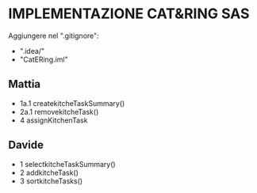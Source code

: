 # IMPLEMENTAZIONE CAT&RING SAS

Aggiungere nel ".gitignore":
- ".idea/"
- "CatERing.iml"

Mattia
-
- 1a.1 createkitcheTaskSummary()
- 2a.1 removekitcheTask()
- 4 assignKitchenTask

Davide
-
- 1 selectkitcheTaskSummary()
- 2 addkitcheTask()
- 3 sortkitcheTasks()
